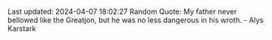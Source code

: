 Last updated: 2024-04-07 18:02:27
Random Quote: My father never bellowed like the Greatjon, but he was no less dangerous in his wroth.  -  Alys Karstark